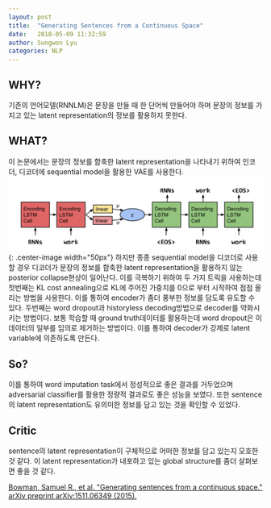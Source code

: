 ```yaml
---
layout: post
title:  "Generating Sentences from a Continuous Space"
date:   2018-05-09 11:32:59
author: Sungwon Lyu
categories: NLP
---
```


## WHY? 
기존의 언어모델(RNNLM)은 문장을 만들 때 한 단어씩 만들어야 하며 문장의 정보를 가지고 있는 latent representation의 정보를 활용하지 못한다. 

## WHAT?
이 논문에서는 문장의 정보를 함축한 latent representation을 나타내기 위하여 인코더, 디코더에 sequential model을 활용한 VAE를 사용한다.
![image](/assets/images/svae.png){: .center-image width="50px"}
하지만 종종 sequential model을 디코더로 사용할 경우 디코더가 문장의 정보를 함축한 latent representation을 활용하지 않는 posterior collapse현상이 일어난다. 이를 극복하기 위하여 두 가지 트릭을 사용하는데 첫번째는 KL cost annealing으로 KL에 주어진 가중치를 0으로 부터 시작하여 점점 올리는 방법을 사용한다. 이를 통하여 encoder가 좀더 풍부한 정보를 담도록 유도할 수 있다. 두번째는 word dropout과 historyless decoding방법으로 decoder를 약화시키는 방법이다. 보통 학습할 때 ground truth데이터를 활용하는데 word dropout은 이 데이터의 일부를 임의로 제거하는 방법이다. 이를 통하여 decoder가 강제로 latent variable에 의존하도록 만든다. 

## So?
이를 통하여 word imputation task에서 정성적으로 좋은 결과를 거두었으며 adversarial classifier를 활용한 정량적 결과로도 좋은 성능을 보였다. 또한 sentence의 latent representation도 유의미한 정보를 담고 있는 것을 확인할 수 있었다.

## Critic
sentence의 latent representation이 구체적으로 어떠한 정보를 담고 있는지 모호한 것 같다. 이 latent representation가 내포하고 있는 global structure를 좀더 살펴보면 좋을 것 같다. 

[Bowman, Samuel R., et al. "Generating sentences from a continuous space." arXiv preprint arXiv:1511.06349 (2015).](https://arxiv.org/abs/1511.06349)
